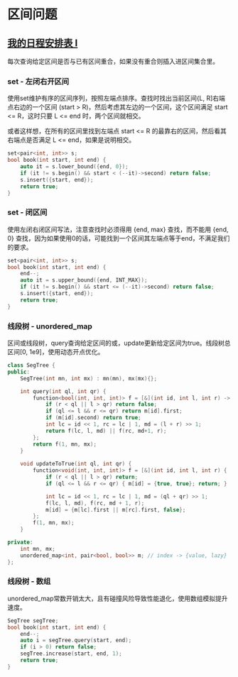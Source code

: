 # 区间问题

## [我的日程安排表 I](https://leetcode.cn/problems/my-calendar-i/description/)

每次查询给定区间是否与已有区间重合，如果没有重合则插入进区间集合里。

### set - 左闭右开区间

使用set维护有序的区间序列，按照左端点排序。查找时找出当前区间{L, R]右端点右边的一个区间 (start > R)，然后考虑其左边的一个区间，这个区间满足 start <= R，这时只要 L <= end 时，两个区间就相交。

或者这样想，在所有的区间里找到左端点 start <= R 的最靠右的区间，然后看其右端点是否满足 L <= end，如果是说明相交。

```cpp
set<pair<int, int>> s;      
bool book(int start, int end) {
    auto it = s.lower_bound({end, 0});
    if (it != s.begin() && start < (--it)->second) return false;
    s.insert({start, end});
    return true;
}
```

### set - 闭区间

使用左闭右闭区间写法，注意查找时必须得用 {end, max} 查找，而不能用 {end, 0} 查找，因为如果使用0的话，可能找到一个区间其左端点等于end，不满足我们的要求。

```cpp
set<pair<int, int>> s;    
bool book(int start, int end) {
    end--;
    auto it = s.upper_bound({end, INT_MAX});
    if (it != s.begin() && start <= (--it)->second) return false;
    s.insert({start, end});
    return true;
}
```

### 线段树 - unordered_map

区间或线段树，query查询给定区间的或，update更新给定区间为true。线段树总区间[0, 1e9]，使用动态开点优化。

```cpp
class SegTree {    
public:
    SegTree(int mn, int mx) : mn(mn), mx(mx){};

    int query(int ql, int qr) {
        function<bool(int, int, int)> f = [&](int id, int l, int r) -> bool {
            if (r < ql || l > qr) return false;
            if (ql <= l && r <= qr) return m[id].first;            
            if (m[id].second) return true;
            int lc = id << 1, rc = lc | 1, md = (l + r) >> 1;
            return f(lc, l, md) || f(rc, md+1, r);
        };
        return f(1, mn, mx);
    }
    
    void updateToTrue(int ql, int qr) {
        function<void(int, int, int)> f = [&](int id, int l, int r) {
            if (r < ql || l > qr) return;
            if (ql <= l && r <= qr) { m[id] = {true, true}; return; }

            int lc = id << 1, rc = lc | 1, md = (ql + qr) >> 1;
            f(lc, l, md), f(rc, md + 1, r);
            m[id] = {m[lc].first || m[rc].first, false};
        };
        f(1, mn, mx);
    }

private:
    int mn, mx;
    unordered_map<int, pair<bool, bool>> m; // index -> {value, lazy}
};
```

### 线段树 - 数组

unordered_map常数开销太大，且有碰撞风险导致性能退化，使用数组模拟提升速度。

```cpp
SegTree segTree;
bool book(int start, int end) {
    end--;
    auto i = segTree.query(start, end);
    if (i > 0) return false;
    segTree.increase(start, end, 1);
    return true;
}
```